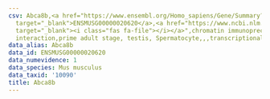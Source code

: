 ```yaml
---
csv: Abca8b,<a href="https://www.ensembl.org/Homo_sapiens/Gene/Summary?db=core;g=ENSMUSG00000020620"
  target="_blank">ENSMUSG00000020620</a>,<a href="https://www.ncbi.nlm.nih.gov/pubmed/25450459"
  target="_blank"><i class="fas fa-file"></i></a>",chromatin immunoprecipitation assay,direct
  interaction,prime adult stage, testis, Spermatocyte,,,transcriptional regulation,
data_alias: Abca8b
data_id: ENSMUSG00000020620
data_numevidence: 1
data_species: Mus musculus
data_taxid: '10090'
title: Abca8b
---
```

